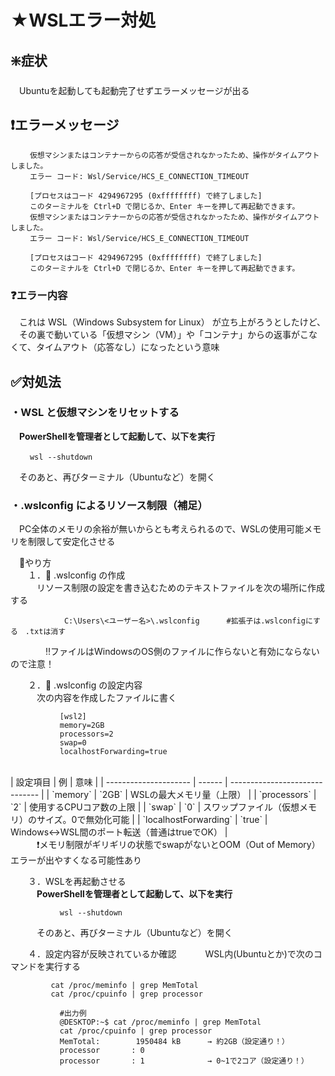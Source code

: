 # ★WSLエラー対処
## ❇️症状
　Ubuntuを起動しても起動完了せずエラーメッセージが出る<br>

## ❗エラーメッセージ

```
 　　仮想マシンまたはコンテナーからの応答が受信されなかったため、操作がタイムアウトしました。
 　　エラー コード: Wsl/Service/HCS_E_CONNECTION_TIMEOUT

 　　[プロセスはコード 4294967295 (0xffffffff) で終了しました]
 　　このターミナルを Ctrl+D で閉じるか、Enter キーを押して再起動できます。
 　　仮想マシンまたはコンテナーからの応答が受信されなかったため、操作がタイムアウトしました。
 　　エラー コード: Wsl/Service/HCS_E_CONNECTION_TIMEOUT

 　　[プロセスはコード 4294967295 (0xffffffff) で終了しました]
 　　このターミナルを Ctrl+D で閉じるか、Enter キーを押して再起動できます。
  ```

### ❓エラー内容
　これは WSL（Windows Subsystem for Linux） が立ち上がろうとしたけど、<br>
　その裏で動いている「仮想マシン（VM）」や「コンテナ」からの返事がこなくて、タイムアウト（応答なし）になったという意味<br>

## ✅対処法
### ・WSL と仮想マシンをリセットする
　**PowerShellを管理者として起動して、以下を実行**<br>
```
 　　wsl --shutdown
```

　そのあと、再びターミナル（Ubuntuなど）を開く<br>

### ・.wslconfig によるリソース制限（補足）
　PC全体のメモリの余裕が無いからとも考えられるので、WSLの使用可能メモリを制限して安定化させる

 　💠やり方<br>
  　　１．📁 .wslconfig の作成<br>
    　　　リソース制限の設定を書き込むためのテキストファイルを次の場所に作成する<br>
```
            C:\Users\<ユーザー名>\.wslconfig      #拡張子は.wslconfigにする　.txtは消す
```

  　　　　‼️ファイルはWindowsのOS側のファイルに作らないと有効にならないので注意！<br>


  　　２．📁 .wslconfig の設定内容<br>
    　　　次の内容を作成したファイルに書く<br>
       
```
           [wsl2]
           memory=2GB
           processors=2
           swap=0
           localhostForwarding=true
```
<br>
     | 設定項目                  | 例      | 意味                             |
| --------------------- | ------ | ------------------------------ |
| `memory`              | `2GB`  | WSLの最大メモリ量（上限）                 |
| `processors`          | `2`    | 使用するCPUコア数の上限                  |
| `swap`                | `0`    | スワップファイル（仮想メモリ）のサイズ。0で無効化可能    |
| `localhostForwarding` | `true` | Windows↔WSL間のポート転送（普通はtrueでOK） |
<br>
    　　　❗メモリ制限がギリギリの状態でswapがないとOOM（Out of Memory）エラーが出やすくなる可能性あり<br>


  　　３．WSLを再起動させる<br>
    　　　**PowerShellを管理者として起動して、以下を実行**<br>
```
           wsl --shutdown
```

   　　　そのあと、再びターミナル（Ubuntuなど）を開く<br> 


  　　４．設定内容が反映されているか確認
   　　　WSL内(Ubuntuとか)で次のコマンドを実行する
  ```
           cat /proc/meminfo | grep MemTotal
           cat /proc/cpuinfo | grep processor
```

```
           #出力例
           @DESKTOP:~$ cat /proc/meminfo | grep MemTotal
           cat /proc/cpuinfo | grep processor
           MemTotal:        1950484 kB      → 約2GB（設定通り！）
           processor       : 0
           processor       : 1              → 0~1で2コア（設定通り！）
```
